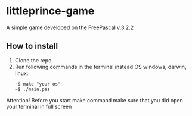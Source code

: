 # littleprince-game
A simple game developed on the FreePascal v.3.2.2

## How to install
1. Clone the repo
2. Run following commands in the terminal instead OS windows, darwin, linux:
   ```
   ~$ make "your os"
   ~$ ./main.pas 
   ``` 
Attention! Before you start make command make sure that you did open your terminal in full screen
